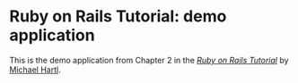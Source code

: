 # Ruby on Rails Tutorial: demo application

This is the demo application from Chapter 2 in the
[*Ruby on Rails Tutorial*](http://railstutorial.org/)
by [Michael Hartl](http://michaelhartl.com/).